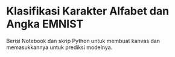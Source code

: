 # Klasifikasi Karakter Alfabet dan Angka EMNIST
Berisi Notebook dan skrip Python untuk membuat kanvas dan memasukkannya untuk prediksi modelnya.
